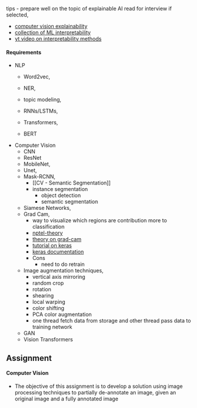tips - prepare well on the topic of explainable AI
read for interview if selected, 
- [computer vision explainability](https://christophm.github.io/interpretable-ml-book/index.html)
- [collection of ML interpretability](https://github.com/jphall663/awesome-machine-learning-interpretability)
- [yt video on interpretability methods](https://www.youtube.com/watch?v=Yg3q5x7yDeM)
#### Requirements
- NLP
	- Word2vec,
	- NER,
	- topic modeling,
		
	- RNNs/LSTMs,
	- Transformers,
	- BERT
- Computer Vision
	- CNN
	- ResNet
	- MobileNet,
	- Unet,
	- Mask-RCNN,
		- [[CV - Semantic Segmentation]]
		- instance segmentation
			- object detection
			- semantic segmentation
	- Siamese Networks,
	- Grad Cam,
		- way to visualize which regions are contribution more to classification
		- [nptel-theory](https://www.youtube.com/watch?v=VmbBnSv3otc)
		- [theory on grad-cam](https://www.youtube.com/watch?v=Y8mSngdQb9Q)
		- [tutorial on keras](https://www.youtube.com/watch?v=6YZoZ9Vtez0)
		- [keras documentation](https://keras.io/examples/vision/grad_cam/)
		- Cons
			- need to do retrain
	- Image augmentation techniques,
		- vertical axis mirroring
		- random crop
		- rotation
		- shearing 
		- local warping
		- color shifting
		- PCA color augmentation
		- one thread fetch data from storage and other thread pass data to training network
	- GAN
	- Vision Transformers


## Assignment

#### Computer Vision
- The objective of this assignment is to develop a solution using image processing techniques to partially de-annotate an image, given an original image and a fully annotated image